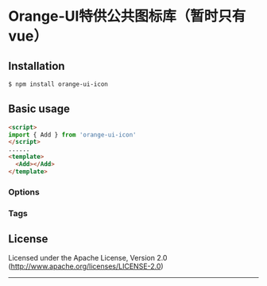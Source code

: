 # Orange-UI特供公共图标库（暂时只有vue）

## Installation

```bash
$ npm install orange-ui-icon
```

## Basic usage

```html
<script>
import { Add } from 'orange-ui-icon'
</script>
......
<template>
  <Add></Add>
</template>
```

### Options

### Tags

## License

Licensed under the Apache License, Version 2.0
(<http://www.apache.org/licenses/LICENSE-2.0>)

- - -
